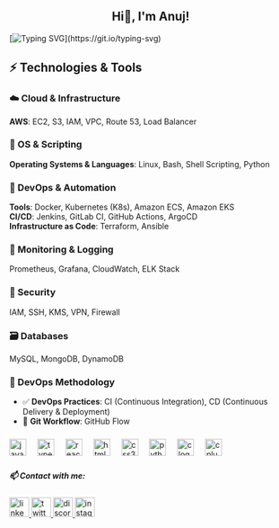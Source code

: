 <h2 align="center">Hi👋, I'm Anuj!</h2>

[![Typing SVG](https://readme-typing-svg.demolab.com?font=Fira+Code&weight=500&size=25&pause=1000&color=F713EA&multiline=true&random=false&width=800&lines=A+passionate+DevOps+Engineer+from+India.)](https://git.io/typing-svg)

## ⚡ Technologies & Tools

### ☁️ Cloud & Infrastructure  
**AWS**: EC2, S3, IAM, VPC, Route 53, Load Balancer

### 🐧 OS & Scripting  
**Operating Systems & Languages**: Linux, Bash, Shell Scripting, Python

### 🐳 DevOps & Automation  
**Tools**: Docker, Kubernetes (K8s), Amazon ECS, Amazon EKS  
**CI/CD**: Jenkins, GitLab CI, GitHub Actions, ArgoCD  
**Infrastructure as Code**: Terraform, Ansible

### 🧪 Monitoring & Logging  
Prometheus, Grafana, CloudWatch, ELK Stack

### 🔐 Security  
IAM, SSH, KMS, VPN, Firewall

### 🗃️ Databases  
MySQL, MongoDB, DynamoDB

### 🔄 DevOps Methodology  
- ✅ **DevOps Practices**: CI (Continuous Integration), CD (Continuous Delivery & Deployment)  
- 🔁 **Git Workflow**: GitHub Flow  


###

<div align="left">
  <img src="https://cdn.jsdelivr.net/gh/devicons/devicon/icons/javascript/javascript-original.svg" height="30" alt="javascript logo"  />
  <img width="12" />
  <img src="https://cdn.jsdelivr.net/gh/devicons/devicon/icons/typescript/typescript-original.svg" height="30" alt="typescript logo"  />
  <img width="12" />
  <img src="https://cdn.jsdelivr.net/gh/devicons/devicon/icons/react/react-original.svg" height="30" alt="react logo"  />
  <img width="12" />
  <img src="https://cdn.jsdelivr.net/gh/devicons/devicon/icons/html5/html5-original.svg" height="30" alt="html5 logo"  />
  <img width="12" />
  <img src="https://cdn.jsdelivr.net/gh/devicons/devicon/icons/css3/css3-original.svg" height="30" alt="css3 logo"  />
  <img width="12" />
  <img src="https://cdn.jsdelivr.net/gh/devicons/devicon/icons/python/python-original.svg" height="30" alt="python logo"  />
  <img width="12" />
  <img src="https://cdn.jsdelivr.net/gh/devicons/devicon/icons/c/c-original.svg" height="30" alt="c logo"  />
  <img width="12" />
  <img src="https://cdn.jsdelivr.net/gh/devicons/devicon/icons/cplusplus/cplusplus-original.svg" height="30" alt="cplusplus logo"  />
</div>

###

<h5 align="left">📫 Contact with me:</h5>

###

<div align="left">
  <a href="https://www.linkedin.com/in/anujkem/" target="_blank">
    <img src="https://img.shields.io/static/v1?message=LinkedIn&logo=linkedin&label=&color=0077B5&logoColor=white&labelColor=&style=for-the-badge" height="35" alt="linkedin logo"/>
  <a href="https://x.com/anujkem" target="_blank">
    <img src="https://img.shields.io/static/v1?message=Twitter&logo=twitter&label=&color=1DA1F2&logoColor=white&labelColor=&style=for-the-badge" height="35" alt="twitter logo"/>
  <a href="https://discord.com/anujkem" target="_blank">
    <img src="https://img.shields.io/static/v1?message=Discord&logo=discord&label=&color=7289DA&logoColor=white&labelColor=&style=for-the-badge" height="35" alt="discord logo"/>
  <a href="https://www.instagram.com/anujkem/" target="_blank">
    <img src="https://img.shields.io/static/v1?message=Instagram&logo=instagram&label=&color=E4405F&logoColor=white&labelColor=&style=for-the-badge" height="35" alt="instagram logo"/>
</div>


###


###
